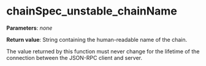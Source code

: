 # chainSpec_unstable_chainName

**Parameters**: *none*

**Return value**: String containing the human-readable name of the chain.

The value returned by this function must never change for the lifetime of the connection between the JSON-RPC client and server.
